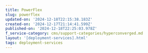 ```yaml
---
title: PowerFlex
slug: powerflex
updated-on: '2024-12-18T22:15:38.183Z'
created-on: '2024-12-17T21:14:41.599Z'
published-on: '2024-12-18T22:25:03.978Z'
f_service-category: cms/support-categories/hyperconverged.md
layout: '[deployment-services].html'
tags: deployment-services
---
```



